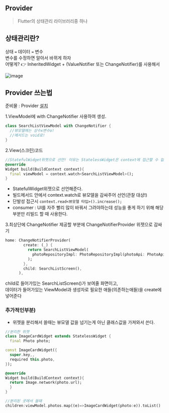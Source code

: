 ## Provider
> Flutter의 상태관리 라이브러리중 하나

## 상태관리란?
상태 `=` 데이터 `=` 변수 <br/>
변수를 수정하면 알아서 바뀌게 하자<br/>
어떻게? 👉 InheritedWidget + (ValueNotifier 또는 ChangeNotifier)를 사용해서

![image](https://github.com/Gunbam27/TIL/assets/95085649/b84f6ed4-4700-4bcc-a747-f26451e6577b)

## Provider 쓰는법
준비물 : Provider <a href="https://pub.dev/packages/provider/install">설치</a>

1.ViewModel에 with ChangeNotifier 사용하여 생성. 
```dart
class SearchListViewModel with ChangeNotifier {
  //뷰모델에는 상수x변수o!
  //메서드는 void로!
}
```
2.View(스크린)코드

```dart
//StatefulWidget위젯으로 선언! 이유는 StatelessWidget은 context에 접근할 수 없어서~
@override
Widget build(BuildContext context){
  final viewModel = context.watch<SearchListViewModel>();
}
```
- StatefulWidget위젯으로 선언해준다.
- 빌드메서드 안에서 context.watch로 뷰모델을 감싸주어 선언(관찰 대상!)
- 단발성 접근시 `context.read<뷰모델 타입>().increase();`
- consumer : UI를 자주 빨리 많이 바꿔서 그려야하는데 성능을 좋게 하기 위해 해당 부분만 리빌드 할 때 사용한다.
  
3.최상단에 ChangeNotifier 제공할 부분에 ChangeNotifierProvider 위젯으로 감싸기
```dart
home: ChangeNotifierProvider(
        create: (_) {
          return SearchListViewModel(
            photoRepositoryImpl: PhotoRepositoryImpl(photoApi: PhotoApi()),
          );
        },
        child: SearchListScreen(),
      ),
```
child로 들어가있는 SearchListScreen()가 보여줄 화면이고,<br/>
데이터가 들어가있는 ViewModel과 생성자로 필요한 애들(의존하는애들)을 create에 넣어준다

### 추가적인부분)
- 위젯을 분리해서 쓸때는 뷰모델 값을 넘기는게 아닌 클래스값을 가져와서 쓴다.
```dart
//분리한 위젯
class ImageCardWidget extends StatelessWidget {
  final Photo photo;

const ImageCardWidget({
  super.key,,
  required this.photo,
});

@override
Widget build(BuildContext context){
  return Image.network(photo.url);
  }
}
```

```dart
//분리된 곳에서 쓸때
children:viewModel.photos.map((e)=>ImageCardWidget(photo:e)).toList()
```
    
